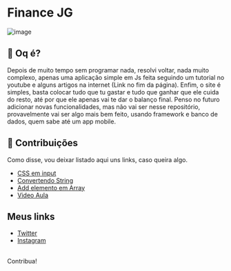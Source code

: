 # Finance JG
![image](https://user-images.githubusercontent.com/83095574/175036882-91d811ef-eda1-46af-8310-20bfb5117271.png)

## 💫 **Oq é?**

Depois de muito tempo sem programar nada, resolvi voltar, nada muito complexo, apenas uma aplicação simple em Js feita seguindo um tutorial no youtube e alguns artigos na internet (Link no fim da página).
Enfim, o site é simples, basta colocar tudo que tu gastar e tudo que ganhar que ele cuida do resto, até por que ele apenas vai te dar o balanço final. Penso no futuro adicionar novas funcionalidades, mas não vai ser nesse repositório, provavelmente vai ser algo mais bem feito, usando framework e banco de dados, quem sabe até um app mobile.

## 🤝 Contribuições

Como disse, vou deixar listado aqui uns links, caso queira algo.

- [CSS em input](https://pt.stackoverflow.com/questions/146020/adicionar-classe-css-em-input-ao-carregar-a-p%C3%A1gina)
- [Convertendo String](https://www.alura.com.br/artigos/convertendo-string-para-numero-em-javascript)
- [Add elemento em Array](https://www.mundojs.com.br/2018/08/31/adicionando-elementos-em-uma-lista-array-javascript/)
- [Video Aula](https://www.youtube.com/watch?v=xarRciYWT5Q)

## Meus links

- [Twitter](https://twitter.com/joaogustavob_)
- [Instagram](https://www.instagram.com/joaogustavobispo_/)

<br>
<span>Contribua!</span>

